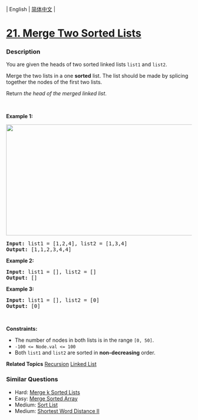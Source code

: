 | English | [简体中文](README.md) |

# [21. Merge Two Sorted Lists](https://leetcode-cn.com/problems/merge-two-sorted-lists)
 ### Description
<p>You are given the heads of two sorted linked lists <code>list1</code> and <code>list2</code>.</p>

<p>Merge the two lists in a one <strong>sorted</strong> list. The list should be made by splicing together the nodes of the first two lists.</p>

<p>Return <em>the head of the merged linked list</em>.</p>

<p>&nbsp;</p>
<p><strong>Example 1:</strong></p>
<img alt="" src="https://assets.leetcode.com/uploads/2020/10/03/merge_ex1.jpg" style="width: 662px; height: 302px;" />
<pre>
<strong>Input:</strong> list1 = [1,2,4], list2 = [1,3,4]
<strong>Output:</strong> [1,1,2,3,4,4]
</pre>

<p><strong>Example 2:</strong></p>

<pre>
<strong>Input:</strong> list1 = [], list2 = []
<strong>Output:</strong> []
</pre>

<p><strong>Example 3:</strong></p>

<pre>
<strong>Input:</strong> list1 = [], list2 = [0]
<strong>Output:</strong> [0]
</pre>

<p>&nbsp;</p>
<p><strong>Constraints:</strong></p>

<ul>
	<li>The number of nodes in both lists is in the range <code>[0, 50]</code>.</li>
	<li><code>-100 &lt;= Node.val &lt;= 100</code></li>
	<li>Both <code>list1</code> and <code>list2</code> are sorted in <strong>non-decreasing</strong> order.</li>
</ul>

**Related Topics**  [Recursion](https://leetcode-cn.com/tag/recursion) [Linked List](https://leetcode-cn.com/tag/linked-list) 

### Similar Questions
 - Hard:	[Merge k Sorted Lists](https://leetcode-cn.com/problems/merge-k-sorted-lists) 
 - Easy:	[Merge Sorted Array](https://leetcode-cn.com/problems/merge-sorted-array) 
 - Medium:	[Sort List](https://leetcode-cn.com/problems/sort-list) 
 - Medium:	[Shortest Word Distance II](https://leetcode-cn.com/problems/shortest-word-distance-ii) 
